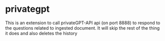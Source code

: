 # privategpt
This is an extension to call privateGPT-API api (on port 8888) to respond to the questions related to ingested document. It will skip the rest of the thing it does and also deletes the history
